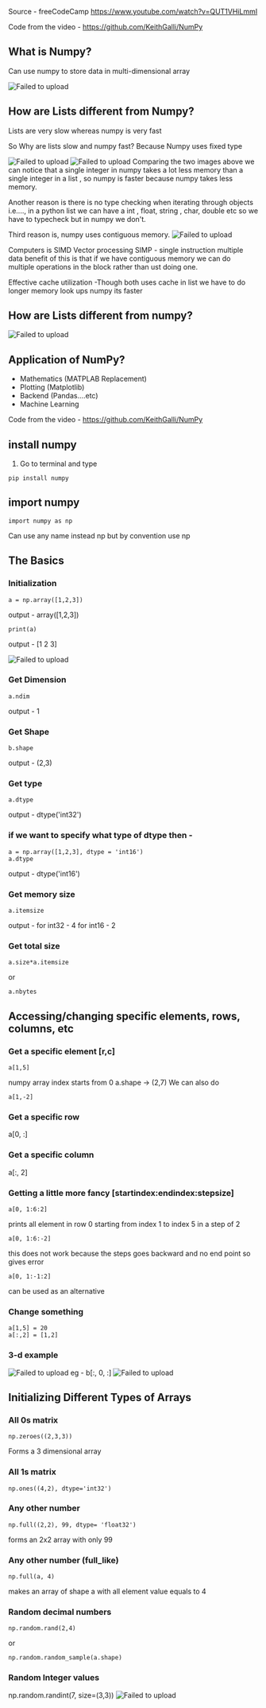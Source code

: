 Source - freeCodeCamp
         https://www.youtube.com/watch?v=QUT1VHiLmmI

Code from the video - https://github.com/KeithGalli/NumPy

## What is Numpy?
Can use numpy to store data in multi-dimensional array
<!--|![sucess](./images/numpy/Capture.JPG)| this is commented this is how to add images-->

![Failed to upload](./images/numpy/img1.JPG)

## How are Lists different from Numpy?
Lists are very slow whereas numpy is very fast

So Why are lists slow and numpy fast?
Because Numpy uses fixed type

![Failed to upload](./images/numpy/img2.JPG)
![Failed to upload](./images/numpy/img3.JPG)
Comparing the two images above we can notice that a single integer in numpy takes a lot less memory than a single integer in a list , so numpy is faster because numpy takes less memory.

Another reason is there is no type checking when iterating through objects i.e...., in a python list we can have a int , float, string , char, double etc so we have to typecheck but in numpy we don't.

Third reason is, numpy uses contiguous memory.
![Failed to upload](./images/numpy/img4.JPG)

Computers is SIMD Vector processing
SIMP - single instruction multiple data
benefit of this is that if we have contiguous memory we can do multiple operations in the block rather than ust doing one.

Effective cache utilization
-Though both uses cache in list we have to do longer memory look ups numpy its faster 

## How are Lists different from numpy?
![Failed to upload](./images/numpy/img5.JPG)

## Application of NumPy?
- Mathematics (MATPLAB Replacement)
- Plotting (Matplotlib)
- Backend (Pandas....etc)
- Machine Learning

Code from the video - https://github.com/KeithGalli/NumPy

## install numpy
1. Go to terminal and type
```
pip install numpy
```

## import numpy
```
import numpy as np
```
Can use any name instead np but by convention use np

## The Basics

### Initialization
```
a = np.array([1,2,3])
```
output - array([1,2,3])
```
print(a)
```
output - [1 2 3]

![Failed to upload](./images/numpy/img6.JPG)

### Get Dimension
```
a.ndim
```
output - 1

### Get Shape
```
b.shape
```
output - (2,3)

### Get type
```
a.dtype
```
output - dtype('int32')

### if we want to specify what type of dtype then -
```
a = np.array([1,2,3], dtype = 'int16')
a.dtype
```
output - dtype('int16')

### Get memory size
```
a.itemsize
```
output - for int32 - 4
         for int16 - 2 

### Get total size
```
a.size*a.itemsize
```
or
```
a.nbytes
```

## Accessing/changing specific elements, rows, columns, etc

### Get a specific element [r,c]
```
a[1,5]
```
numpy array index starts from 0
a.shape -> (2,7)
We can also do
```
a[1,-2]
```

### Get a specific row
a[0, :]

### Get a specific column
a[:, 2]

### Getting a little more fancy [startindex:endindex:stepsize]
```
a[0, 1:6:2]
```
prints all element in row 0 starting from index 1 to index 5 in a step of 2

```
a[0, 1:6:-2]
```
this does not work because the steps goes backward and no end point so gives error

```
a[0, 1:-1:2]
```
can be used as an alternative

### Change something
```
a[1,5] = 20
a[:,2] = [1,2]
```

### 3-d example
![Failed to upload](./images/numpy/img7.JPG)
eg -  b[:, 0, :]
![Failed to upload](./images/numpy/img8.JPG)

## Initializing Different Types of Arrays

### All 0s matrix
```
np.zeroes((2,3,3))
```
Forms a 3 dimensional array

### All 1s matrix
```
np.ones((4,2), dtype='int32')
```

### Any other number
```
np.full((2,2), 99, dtype= 'float32')
```
forms an 2x2 array with only 99

### Any other number (full_like)
```
np.full(a, 4)
```
makes an array of shape a with all element value equals to 4

### Random decimal numbers
```
np.random.rand(2,4)
```
or
```
np.random.random_sample(a.shape)
```

### Random Integer values
np.random.randint(7, size=(3,3))
![Failed to upload](./images/numpy/img9.JPG)
